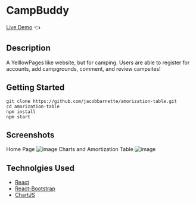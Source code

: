 # CampBuddy

[Live Demo](https://camp-buddy-soow.onrender.com/) 👈

## Description

A YelllowPages like website, but for camping. Users are able to register for accounts, add campgrounds, comment, and review campsites!

## Getting Started
```
git clone https://github.com/jacobbarnette/amorization-table.git
cd amorization-table
npm install
npm start
```

## Screenshots
Home Page
![image](https://user-images.githubusercontent.com/63681779/224396485-496be91b-6002-4341-997d-7dfba66140ee.png)
Charts and Amortization Table
![image](https://user-images.githubusercontent.com/63681779/224397327-50ef50c8-94d5-4fb4-a950-e534d5b3b74d.png)

## Technolgies Used

- [React](https://reactjs.org/)
- [React-Bootstrap](https://react-bootstrap.github.io/)
- [ChartJS](https://www.chartjs.org/)
